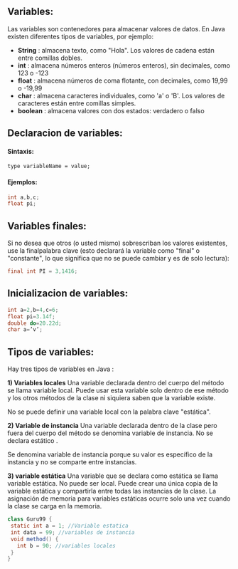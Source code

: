 ## Variables:
Las variables son contenedores para almacenar valores de datos.
En Java existen diferentes tipos de variables, por ejemplo:

- **String** : almacena texto, como "Hola". Los valores de cadena están entre comillas dobles.
- **int** : almacena números enteros (números enteros), sin decimales, como 123 o -123
- **float** : almacena números de coma flotante, con decimales, como 19,99 o -19,99
- **char** : almacena caracteres individuales, como 'a' o 'B'. Los valores de caracteres están entre comillas simples.
- **boolean** : almacena valores con dos estados: verdadero o falso

## Declaracion de variables:

#### Sintaxis:

```ssh
type variableName = value;
```
#### Ejemplos:

```java
int a,b,c;
float pi;
```

## Variables finales:

Si no desea que otros (o usted mismo) sobrescriban los valores existentes, use la finalpalabra clave (esto declarará la variable como "final" o "constante", lo que significa que no se puede cambiar y es de solo lectura):

```java
final int PI = 3,1416;
```
## Inicializacion de variables:

```java
int a=2,b=4,c=6;
float pi=3.14f;
double do=20.22d;
char a=’v’;
```

## Tipos de variables:

Hay tres tipos de variables en Java :

**1) Variables locales**
Una variable declarada dentro del cuerpo del método se llama variable local. Puede usar esta variable solo dentro de ese método y los otros métodos de la clase ni siquiera saben que la variable existe.

No se puede definir una variable local con la palabra clave "estática".

**2) Variable de instancia**
Una variable declarada dentro de la clase pero fuera del cuerpo del método se denomina variable de instancia. No se declara estático .

Se denomina variable de instancia porque su valor es específico de la instancia y no se comparte entre instancias.

**3) variable estática**
Una variable que se declara como estática se llama variable estática. No puede ser local. Puede crear una única copia de la variable estática y compartirla entre todas las instancias de la clase. La asignación de memoria para variables estáticas ocurre solo una vez cuando la clase se carga en la memoria.

 ```java
class Guru99 {
  static int a = 1; //Variable estatica 
  int data = 99; //variables de instancia  
  void method() {
    int b = 90; //variables locales
  }
}
```